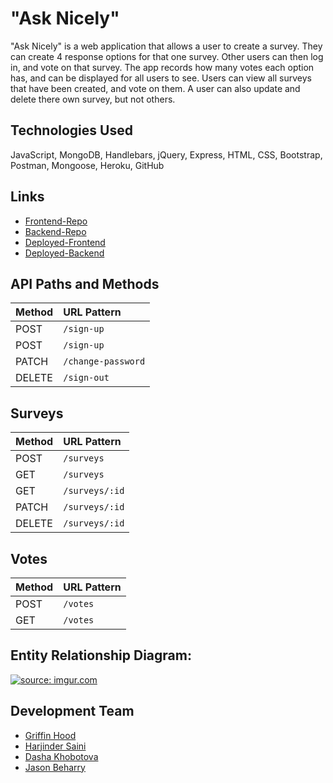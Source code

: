 # "Ask Nicely"
"Ask Nicely" is a web application that allows a user to create a survey. They can create 4 response options for that one survey.  Other users can then log in, and vote on that survey.  The app records how many votes each option has, and can be displayed for all users to see.  Users can view all surveys that have been created, and vote on them. A user can also update and delete there own survey, but not others.

## Technologies Used
JavaScript, MongoDB, Handlebars, jQuery, Express, HTML, CSS, Bootstrap, Postman, Mongoose, Heroku, GitHub


## Links
-   [Frontend-Repo](https://github.com/ga-team-5/survey-client)
-   [Backend-Repo](https://github.com/ga-team-5/survey-api)
-   [Deployed-Frontend](https://ga-team-5.github.io/survey-client/)
-   [Deployed-Backend](https://fast-woodland-73230.herokuapp.com/)

## API Paths and Methods

| Method | URL Pattern  |
|:-------|:-------------|
| POST    | `/sign-up` |
| POST    | `/sign-up` |
| PATCH   | `/change-password` |
| DELETE  | `/sign-out` |

## Surveys

| Method | URL Pattern  |
|:-------|:-------------|
| POST    | `/surveys` |
| GET    | `/surveys` |
| GET   | `/surveys/:id` |
| PATCH  | `/surveys/:id` |
| DELETE   | `/surveys/:id` |

## Votes
| Method | URL Pattern  |
|:-------|:-------------|
| POST    | `/votes` |
| GET    | `/votes` |

## Entity Relationship Diagram:
<a href="https://imgur.com/S6lApeD"><img src="https://i.imgur.com/S6lApeD.png" title="source: imgur.com" /></a>

## Development Team
-   [Griffin Hood](https://github.com/ghood97)
-   [Harjinder Saini](https://github.com/khalsaniwas)
-   [Dasha Khobotova](https://github.com/dashakho)
-   [Jason Beharry](https://github.com/behappy23)
